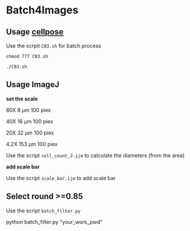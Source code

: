 # Batch4Images
## Usage [cellpose](http://www.cellpose.org/)

Use the scrpit `CB3.sh` for batch process

`chmod 777 CB3.sh`

`./CB3.sh`


## Usage ImageJ

**set the scale**

80X 8 μm 100 piex

40X 16 μm 100 piex

20X 32 μm 100 piex

4.2X 153 μm 100 piex

Use the script `cell_count_2.ijm` to calculate the diameters (from the area)

**add scale bar**

Use the script `scale_bar.ijm` to add scale bar

## Select round >=0.85

Use the script `batch_filter.py` 

python batch_filter.py "your_work_pwd"
